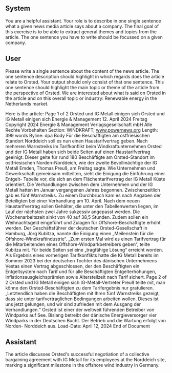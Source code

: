 ## System

You are a helpful assistant. Your role is to describe in one single sentence what a given news media article says about a company. The final goal of this exercise is to be able to extract general themes and topics from the article. The one sentence you have to write should be focussed on a given company.

## User


Please write a single sentence about the content of the news article. The one sentence description should highlight in which regards does the article relate to Orsted. Your output should only consist of that one sentence.
This one sentence should highlight the main topic or theme of the article from the perspective of Orsted. We are interested about what is said on Orsted in the article and on this overall topic or industry: Renewable energy in the Netherlands market.

Here is the article: Page 1 of 2
Orsted und IG Metall einigen sich
Orsted und IG Metall einigen sich
Energie & Management
12. April 2024 Freitag
Copyright 2024 Energie & Management Verlagsgesellschaft mbH Alle Rechte Vorbehalten
Section: WINDKRAFT; www.powernews.org
Length: 399 words
Byline: dpa
Body
Für die Beschäftigten am ostfriesischen Standort Norddeich soll es nun einen Haustarifvertrag geben.
Nach mehreren Warnstreiks im Tarifkonflikt beim Windkraftunternehmen Orsted und der IG Metall haben sich 
beide Seiten auf einen Haustarifvertrag geeinigt. Dieser gelte für rund 180 Beschäftigte am Orsted-Standort im 
ostfriesischen Norden-Norddeich, wie der zweite Bevollmächtige der IG Metall Emden, Thomas Preuß, am Freitag 
sagte. Wie Unternehmen und Gewerkschaft gemeinsam mitteilten, sieht die Einigung die Einführung einer Entgelt-
Tabelle vor, die sich an dem Flächentarifvertrag der IG Metall Küste orientiert.
Die Verhandlungen zwischen dem Unternehmen und der IG Metall hatten im Januar vergangenen Jahres 
begonnen. Zwischenzeitlich gab es fünf Warnstreiks. Zu einem Durchbruch kam es nach Angaben der Beteiligten 
bei einer Verhandlung am 10. April.
Nach dem neuen Haustarifvertrag sollen Gehälter, die unter den Tabellenwerten liegen, im Lauf der nächsten zwei 
Jahre sukzessiv angepasst werden. Die Wochenarbeitszeit sinkt von 40 auf 38,5 Stunden. Zudem sollen ein 
Weihnachtsgeld eingeführt und Zulagen für Offshore-Beschäftigte erhöht werden.
Der Geschäftsführer der deutschen Orsted-Gesellschaft in Hamburg, Jörg Kubitza, nannte die Einigung einen 
„Meilenstein für die Offshore-Windkraftindustrie“. „Zum ersten Mal wird es einen Tarifvertrag für die Mitarbeitenden 
eines Offshore-Windparkbetreibers geben“, teilte Kubitza mit. Für beide Seiten sei eine „tragfähige Lösung“ erreicht 
worden.
Als Ergebnis eines vorherigen Tarifkonflikts hatte die IG Metall bereits im Sommer 2023 bei der deutschen Tochter 
des dänischen Unternehmens Vestas einen Vertrag abgeschlossen, der den Beschäftigten ein Entgeltsystem nach 
Tarif und für alle Beschäftigten Entgelterhöhungen, Inflationsausgleichsprämien sowie Altersteilzeit nach Tarif 
sichert.
Page 2 of 2
Orsted und IG Metall einigen sich
IG-Metall-Vertreter Preuß teilte mit, man könne den Orsted-Beschäftigten zu dem Tarifergebnis nur gratulieren. 
„Letztendlich haben die Beschäftigten mit Ihren fünf Warnstreiks gezeigt, dass sie unter tarifvertraglichen 
Bedingungen arbeiten wollen. Dieses ist uns jetzt gelungen, und wir sind zufrieden mit dem Ausgang der 
Verhandlungen.“
Orsted ist einer der weltweit führenden Betreiber von Windparks auf See. Bislang betreibt der dänische 
Energieversorger vier Windparks in der Deutschen Bucht. Der Betrieb und die Wartung erfolgt von Norden-
Norddeich aus.
Load-Date: April 12, 2024
End of Document
            

## Assistant

The article discusses Orsted's successful negotiation of a collective bargaining agreement with IG Metall for its employees at the Norddeich site, marking a significant milestone in the offshore wind industry in Germany.

